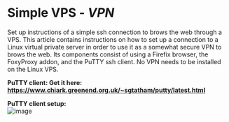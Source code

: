 # Simple VPS - <i>VPN</i>
Set up instructions of a simple ssh connection to brows the web through a VPS.
This article contains instructions on how to set up a connection to a Linux virtual private server in order to use it as a somewhat secure VPN to brows the web.  Its components consist of using a Firefix browser, the FoxyProxy addon, and the PuTTY ssh client.  No VPN needs to be installed on the Linux VPS.

<b> PuTTY client: Get it here: https://www.chiark.greenend.org.uk/~sgtatham/putty/latest.html</b>

<b> PuTTY client setup:</b><br>
![image](https://github.com/inwtx/SimpleVPS-VPN/assets/32821617/326b4495-c2e4-4686-a592-9fd65b87681b)

